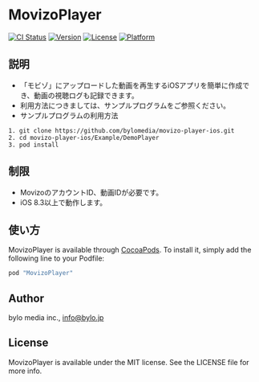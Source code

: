 # MovizoPlayer

[![CI Status](http://img.shields.io/travis/bylomedia/MovizoPlayer.svg?style=flat)](https://travis-ci.org/bylomedia/MovizoPlayer)
[![Version](https://img.shields.io/cocoapods/v/MovizoPlayer.svg?style=flat)](http://cocoapods.org/pods/MovizoPlayer)
[![License](https://img.shields.io/cocoapods/l/MovizoPlayer.svg?style=flat)](http://cocoapods.org/pods/MovizoPlayer)
[![Platform](https://img.shields.io/cocoapods/p/MovizoPlayer.svg?style=flat)](http://cocoapods.org/pods/MovizoPlayer)

## 説明

* 「モビゾ」にアップロードした動画を再生するiOSアプリを簡単に作成でき、動画の視聴ログも記録できます。
* 利用方法につきましては、サンプルプログラムをご参照ください。
* サンプルプログラムの利用方法

```
1. git clone https://github.com/bylomedia/movizo-player-ios.git
2. cd movizo-player-ios/Example/DemoPlayer
3. pod install
```

## 制限

* MovizoのアカウントID、動画IDが必要です。
* iOS 8.3以上で動作します。

## 使い方

MovizoPlayer is available through [CocoaPods](http://cocoapods.org). To install
it, simply add the following line to your Podfile:

```ruby
pod "MovizoPlayer"
```

## Author

bylo media inc., info@bylo.jp

## License

MovizoPlayer is available under the MIT license. See the LICENSE file for more info.
